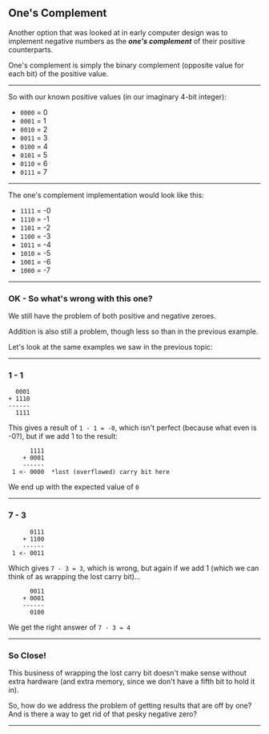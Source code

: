 ## One's Complement

Another option that was looked at in early computer design was to implement
negative numbers as the ***one's complement*** of their positive 
counterparts.

One's complement is simply the binary complement (opposite value for each 
bit) of the positive value.

---

So with our known positive values (in our imaginary 4-bit integer):

* `0000` = 0
* `0001` = 1
* `0010` = 2
* `0011` = 3
* `0100` = 4
* `0101` = 5
* `0110` = 6
* `0111` = 7

---

The one's complement implementation would look like this:

* `1111` = -0
* `1110` = -1
* `1101` = -2
* `1100` = -3
* `1011` = -4
* `1010` = -5
* `1001` = -6
* `1000` = -7

---

### OK - So what's wrong with this one?

We still have the problem of both positive and negative zeroes.

Addition is also still a problem, though less so than in the previous example.

Let's look at the same examples we saw in the previous topic:

---

### 1 - 1

```
  0001
+ 1110
------
  1111
```

This gives a result of ```1 - 1 = -0```, which isn't perfect (because what
even is -0?), but if we add 1 to the result:

```
      1111
    + 0001
    ------
 1 <- 0000  *lost (overflowed) carry bit here
```

We end up with the expected value of ```0```

---

### 7 - 3

```
      0111
    + 1100
    ------
 1 <- 0011
```

Which gives ```7 - 3 = 3```, which is wrong, but again if we add 1 (which
we can think of as wrapping the lost carry bit)...

```
      0011
    + 0001
    ------
      0100
```

We get the right answer of ```7 - 3 = 4```

---

### So Close!

This business of wrapping the lost carry bit doesn't make sense without 
extra hardware (and extra memory, since we don't have a fifth bit to hold 
it in).

So, how do we address the problem of getting results that are off by one?
And is there a way to get rid of that pesky negative zero?

---
